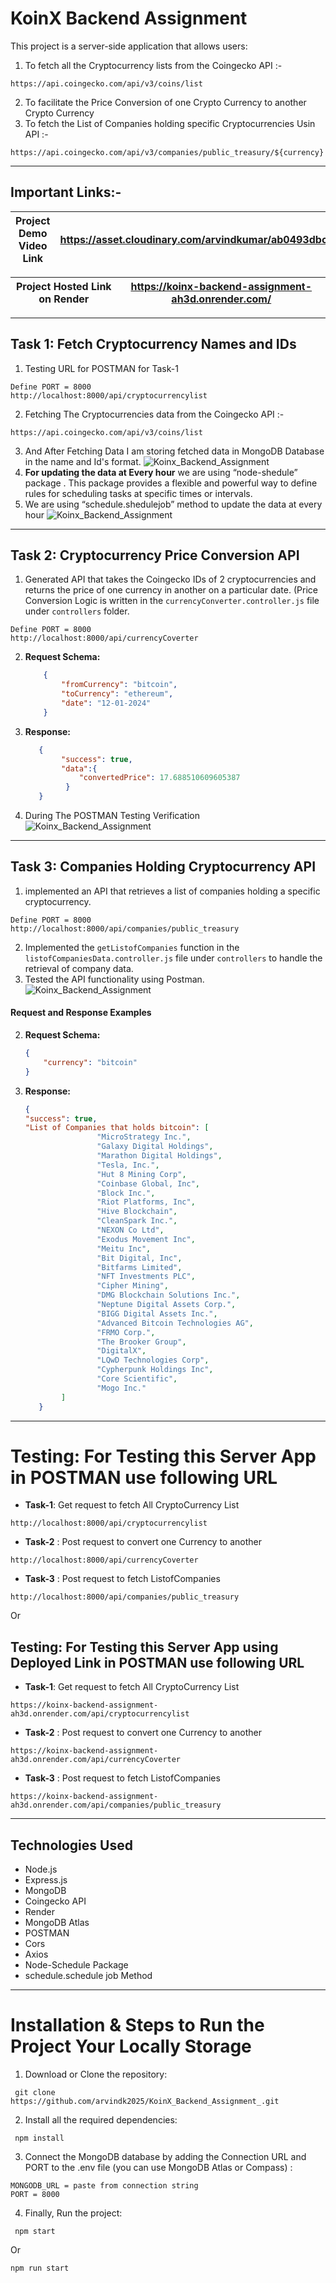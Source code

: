 # KoinX Backend Assignment 
This project is a server-side application that allows users: 
1. To fetch all the Cryptocurrency lists from the Coingecko API :-
```
https://api.coingecko.com/api/v3/coins/list
``` 
2. To facilitate the Price Conversion of one Crypto Currency to another Crypto Currency 
3. To fetch the List of Companies holding specific Cryptocurrencies Usin API :-
 ``` 
https://api.coingecko.com/api/v3/companies/public_treasury/${currency} 
```

---

## Important Links:- 
| Project  Demo Video Link | https://asset.cloudinary.com/arvindkumar/ab0493dbc217b32244ee32153eb75307|
|---|---|

| Project Hosted Link on Render |https://koinx-backend-assignment-ah3d.onrender.com/|
|---|---|

--- 

## Task 1: Fetch Cryptocurrency Names and IDs
1. Testing URL for POSTMAN for Task-1
```
Define PORT = 8000
http://localhost:8000/api/cryptocurrencylist
```

2. Fetching The Cryptocurrencies data from the Coingecko API :- 
```
https://api.coingecko.com/api/v3/coins/list 
``` 
3. And After Fetching Data I am storing fetched data in MongoDB Database in the name and Id's format.
![Koinx_Backend_Assignment ](./assets/2.png?raw=true " Koinx_Backend_Assignment ")
4. **For updating the data at Every hour** we are using “node-shedule” package . This package 
provides a flexible and powerful way to define rules for scheduling tasks at specific times or intervals.
5. We are using “schedule.shedulejob” method to update the data at every hour
![Koinx_Backend_Assignment ](./assets/3.png?raw=true " Koinx_Backend_Assignment ")

--- 
## Task 2: Cryptocurrency Price Conversion API

1. Generated API that takes the Coingecko IDs of 2 cryptocurrencies and returns the price of one currency in another on a particular date.
   (Price Conversion Logic is written in the `currencyConverter.controller.js` file under `controllers` folder. 
```
Define PORT = 8000
http://localhost:8000/api/currencyCoverter
```

2. **Request Schema:**
    ```json
        {
            "fromCurrency": "bitcoin",
            "toCurrency": "ethereum",
            "date": "12-01-2024"
        }
    ```
3. **Response:**
    ```json
       {
            "success": true,
            "data":{
                "convertedPrice": 17.688510609605387
             }
       }
    ```
4. During The POSTMAN Testing Verification
![Koinx_Backend_Assignment ](./assets/4.png?raw=true " Koinx_Backend_Assignment ")

---

## Task 3: Companies Holding Cryptocurrency API
1. implemented an API that retrieves a list of companies holding a specific cryptocurrency.
```
Define PORT = 8000
http://localhost:8000/api/companies/public_treasury
```
2. Implemented the `getListofCompanies` function in the `listofCompaniesData.controller.js` file under `controllers` to handle the retrieval of company data.
3. Tested the API functionality using Postman.
![Koinx_Backend_Assignment ](./assets/5.png?raw=true " Koinx_Backend_Assignment ")

#### Request and Response Examples
2. **Request Schema:**
    ```json
    {
        "currency": "bitcoin"
    }
    ```
3. **Response:**
    ```json
    {
    "success": true,
    "List of Companies that holds bitcoin": [
                    "MicroStrategy Inc.",
                    "Galaxy Digital Holdings",
                    "Marathon Digital Holdings",
                    "Tesla, Inc.",
                    "Hut 8 Mining Corp",
                    "Coinbase Global, Inc",
                    "Block Inc.",
                    "Riot Platforms, Inc",
                    "Hive Blockchain",
                    "CleanSpark Inc.",
                    "NEXON Co Ltd",
                    "Exodus Movement Inc",
                    "Meitu Inc",
                    "Bit Digital, Inc",
                    "Bitfarms Limited",
                    "NFT Investments PLC",
                    "Cipher Mining",
                    "DMG Blockchain Solutions Inc.",
                    "Neptune Digital Assets Corp.",
                    "BIGG Digital Assets Inc.",
                    "Advanced Bitcoin Technologies AG",
                    "FRMO Corp.",
                    "The Brooker Group",
                    "DigitalX",
                    "LQwD Technologies Corp",
                    "Cypherpunk Holdings Inc",
                    "Core Scientific",
                    "Mogo Inc."
            ]
       }
    ```

--- 

#  Testing: For Testing this Server App in POSTMAN use following URL
- **Task-1**: Get request to fetch All CryptoCurrency List
```
http://localhost:8000/api/cryptocurrencylist
```
- **Task-2** : Post request to convert one Currency to another
```
http://localhost:8000/api/currencyCoverter
```
- **Task-3** : Post request to fetch ListofCompanies
```
http://localhost:8000/api/companies/public_treasury
```
Or 

##  Testing: For Testing this Server App using Deployed Link in POSTMAN use following URL
- **Task-1**: Get request to fetch All CryptoCurrency List
```
https://koinx-backend-assignment-ah3d.onrender.com/api/cryptocurrencylist
```
- **Task-2** : Post request to convert one Currency to another
```
https://koinx-backend-assignment-ah3d.onrender.com/api/currencyCoverter
```
- **Task-3** : Post request to fetch ListofCompanies
```
https://koinx-backend-assignment-ah3d.onrender.com/api/companies/public_treasury
```
---

## Technologies Used

- Node.js
- Express.js
- MongoDB
- Coingecko API
- Render
- MongoDB Atlas
- POSTMAN
- Cors
- Axios
- Node-Schedule Package
- schedule.schedule job Method

--- 
# Installation & Steps to Run the Project Your Locally Storage
1. Download or Clone the repository:
```
 git clone https://github.com/arvindk2025/KoinX_Backend_Assignment_.git
```

2. Install all the required dependencies:
```
 npm install
```

3. Connect the MongoDB database by adding the Connection URL and PORT to the .env file (you can use MongoDB Atlas or Compass) : 
 ```
MONGODB_URL = paste from connection string 
PORT = 8000
```
4. Finally, Run the project:
```
 npm start
```
Or
```
npm run start
```

